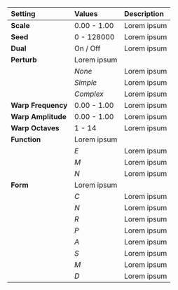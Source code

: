 | Setting            | Values          | Description |
| :----------------- | :-------------- | :---------- |
| **Scale**          | 0.00 - 1.00     | Lorem ipsum |
| **Seed**           | 0 - 128000      | Lorem ipsum |
| **Dual**           | On / Off | Lorem ipsum |
| **Perturb**        | Lorem ipsum     |
|                    | *None*          | Lorem ipsum |
|                    | *Simple*        | Lorem ipsum |
|                    | *Complex*       | Lorem ipsum |
| **Warp Frequency** | 0.00 - 1.00     | Lorem ipsum |
| **Warp Amplitude** | 0.00 - 1.00     | Lorem ipsum |
| **Warp Octaves**   | 1 - 14          | Lorem ipsum |
| **Function**       | Lorem ipsum     |
|                    | *E*             | Lorem ipsum |
|                    | *M*             | Lorem ipsum |
|                    | *N*             | Lorem ipsum |
| **Form**           | Lorem ipsum     |
|                    | *C*             | Lorem ipsum |
|                    | *N*             | Lorem ipsum |
|                    | *R*             | Lorem ipsum |
|                    | *P*             | Lorem ipsum |
|                    | *A*             | Lorem ipsum |
|                    | *S*             | Lorem ipsum |
|                    | *M*             | Lorem ipsum |
|                    | *D*             | Lorem ipsum |
